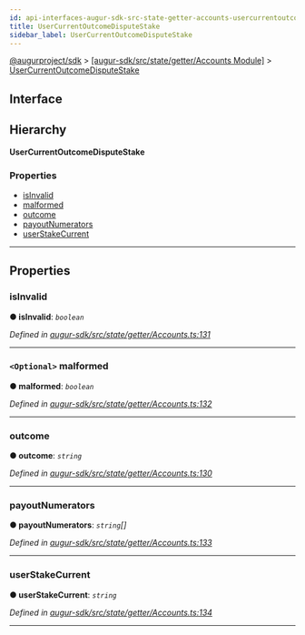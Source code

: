 ```yaml
---
id: api-interfaces-augur-sdk-src-state-getter-accounts-usercurrentoutcomedisputestake
title: UserCurrentOutcomeDisputeStake
sidebar_label: UserCurrentOutcomeDisputeStake
---
```


[@augurproject/sdk](api-readme.md) > [[augur-sdk/src/state/getter/Accounts Module]](api-modules-augur-sdk-src-state-getter-accounts-module.md) > [UserCurrentOutcomeDisputeStake](api-interfaces-augur-sdk-src-state-getter-accounts-usercurrentoutcomedisputestake.md)

## Interface

## Hierarchy

**UserCurrentOutcomeDisputeStake**

### Properties

* [isInvalid](api-interfaces-augur-sdk-src-state-getter-accounts-usercurrentoutcomedisputestake.md#isinvalid)
* [malformed](api-interfaces-augur-sdk-src-state-getter-accounts-usercurrentoutcomedisputestake.md#malformed)
* [outcome](api-interfaces-augur-sdk-src-state-getter-accounts-usercurrentoutcomedisputestake.md#outcome)
* [payoutNumerators](api-interfaces-augur-sdk-src-state-getter-accounts-usercurrentoutcomedisputestake.md#payoutnumerators)
* [userStakeCurrent](api-interfaces-augur-sdk-src-state-getter-accounts-usercurrentoutcomedisputestake.md#userstakecurrent)

---

## Properties

<a id="isinvalid"></a>

###  isInvalid

**● isInvalid**: *`boolean`*

*Defined in [augur-sdk/src/state/getter/Accounts.ts:131](https://github.com/AugurProject/augur/blob/1e1466f1d3/packages/augur-sdk/src/state/getter/Accounts.ts#L131)*

___
<a id="malformed"></a>

### `<Optional>` malformed

**● malformed**: *`boolean`*

*Defined in [augur-sdk/src/state/getter/Accounts.ts:132](https://github.com/AugurProject/augur/blob/1e1466f1d3/packages/augur-sdk/src/state/getter/Accounts.ts#L132)*

___
<a id="outcome"></a>

###  outcome

**● outcome**: *`string`*

*Defined in [augur-sdk/src/state/getter/Accounts.ts:130](https://github.com/AugurProject/augur/blob/1e1466f1d3/packages/augur-sdk/src/state/getter/Accounts.ts#L130)*

___
<a id="payoutnumerators"></a>

###  payoutNumerators

**● payoutNumerators**: *`string`[]*

*Defined in [augur-sdk/src/state/getter/Accounts.ts:133](https://github.com/AugurProject/augur/blob/1e1466f1d3/packages/augur-sdk/src/state/getter/Accounts.ts#L133)*

___
<a id="userstakecurrent"></a>

###  userStakeCurrent

**● userStakeCurrent**: *`string`*

*Defined in [augur-sdk/src/state/getter/Accounts.ts:134](https://github.com/AugurProject/augur/blob/1e1466f1d3/packages/augur-sdk/src/state/getter/Accounts.ts#L134)*

___

